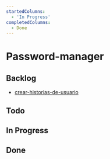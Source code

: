 ```yaml
---
startedColumns:
  - 'In Progress'
completedColumns:
  - Done
---
```


# Password-manager

## Backlog

- [crear-historias-de-usuario](tasks/crear-historias-de-usuario.md)

## Todo

## In Progress

## Done
